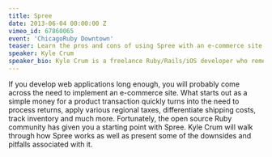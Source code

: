 ```yaml
---
title: Spree
date: 2013-06-04 00:00:00 Z
vimeo_id: 67860065
event: 'ChicagoRuby Downtown'
teaser: Learn the pros and cons of using Spree with an e-commerce site.
speaker: Kyle Crum
speaker_bio: Kyle Crum is a freelance Ruby/Rails/iOS developer who remembers starting an app when Rails hit 1.0. He's worked for various Chicago outfits, and more recently, with people on either coast. He recently became acquainted with Spree during a furious 3-week re-write from a custom e-commerce solution to a solution built on top of Spree. He likes beer.
---
```


If you develop web applications long enough, you will probably come across the need to implement an e-commerce site. What starts out as a simple money for a product transaction quickly turns into the need to process returns, apply various regional taxes, differentiate shipping costs, track inventory and much more. Fortunately, the open source Ruby community has given you a starting point with Spree. Kyle Crum will walk through how Spree works as well as present some of the downsides and pitfalls associated with it.
